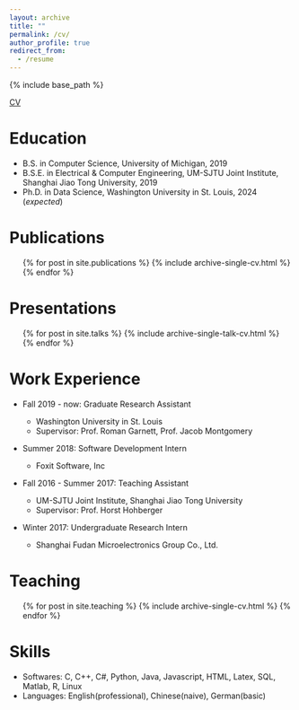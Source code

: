```yaml
---
layout: archive
title: ""
permalink: /cv/
author_profile: true
redirect_from:
  - /resume
---
```


{% include base_path %}

[CV](https://yahoochen97.github.io/files/CV_Yehu_Chen_Dec_2023.pdf)

Education
======
* B.S. in Computer Science, University of Michigan, 2019
* B.S.E. in Electrical & Computer Engineering, UM-SJTU Joint Institute, Shanghai Jiao Tong University, 2019
* Ph.D. in Data Science, Washington University in St. Louis, 2024 (*expected*)

Publications
======
  <ul>{% for post in site.publications %}
    {% include archive-single-cv.html %}
  {% endfor %}</ul>
  
Presentations
======
  <ul>{% for post in site.talks %}
    {% include archive-single-talk-cv.html %}
  {% endfor %}</ul>

Work Experience
======
* Fall 2019 - now: Graduate Research Assistant
  * Washington University in St. Louis
  * Supervisor: Prof. Roman Garnett, Prof. Jacob Montgomery

* Summer 2018: Software Development Intern
  * Foxit Software, Inc

* Fall 2016 - Summer 2017: Teaching Assistant
  * UM-SJTU Joint Institute, Shanghai Jiao Tong University
  * Supervisor: Prof. Horst Hohberger

* Winter 2017: Undergraduate Research Intern
  * Shanghai Fudan Microelectronics Group Co., Ltd.

Teaching
======
  <ul>{% for post in site.teaching %}
    {% include archive-single-cv.html %}
  {% endfor %}</ul>
  
Skills
======
* Softwares: C, C++, C#, Python, Java, Javascript, HTML, Latex, SQL, Matlab, R, Linux
* Languages: English(professional), Chinese(naive), German(basic)

  